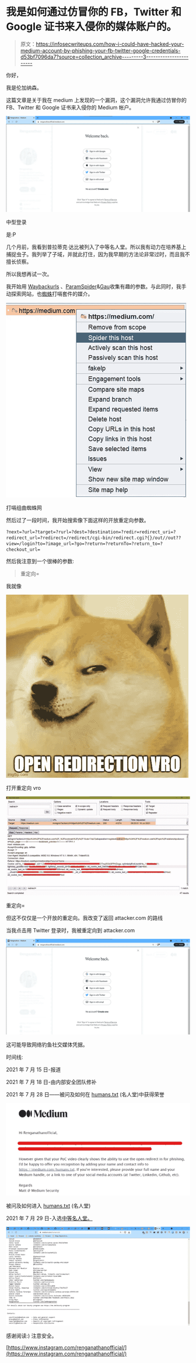 # 我是如何通过仿冒你的 FB，Twitter 和 Google 证书来入侵你的媒体账户的。

> 原文：<https://infosecwriteups.com/how-i-could-have-hacked-your-medium-account-by-phishing-your-fb-twitter-google-credentials-d53bf7096da7?source=collection_archive---------3----------------------->

你好，

我是伦加纳森。

这篇文章是关于我在 medium 上发现的一个漏洞，这个漏洞允许我通过仿冒你的 FB、Twitter 和 Google 证书来入侵你的 Medium 帐户。

![](img/d4b148521c3bb65c21d59a2f6be95068.png)

中型登录

是:P

几个月前，我看到普拉蒂克·达比被列入了中等名人堂。所以我有动力在培养基上捕捉虫子。我列举了子域，并就此打住，因为我早期的方法论非常过时，而且我不擅长侦察。

所以我想再试一次。

我开始用 [Waybackurls](https://github.com/tomnomnom/waybackurls) 、[ParamSpider](https://github.com/devanshbatham/ParamSpider)&[Gau](https://github.com/lc/gau)收集有趣的参数。与此同时，我手动探索网站，也[蜘蛛](https://portswigger.net/blog/burp-2-0-where-are-the-spider-and-scanner)打嗝套件的媒介。

![](img/e5491722f050403ef17a37eeb1ed5f89.png)

打嗝组曲蜘蛛网

然后过了一段时间，我开始搜索像下面这样的开放重定向参数。

```
?next=?url=?target=?rurl=?dest=?destination=?redir=redirect_uri=?redirect_url=?redirect=/redirect/cgi-bin/redirect.cgi?{}/out//out??view=/login?to=?image_url=?go=?return=?returnTo=?return_to=?checkout_url=
```

然后我注意到一个很棒的参数:

> 重定向=

我就像

![](img/2bea222a25425fe3517178687ab52730.png)

打开重定向 vro

![](img/bbeb35514a4ea7f350bb2c0b9ce1c011.png)

重定向=

但这不仅仅是一个开放的重定向。我改变了返回 attacker.com 的路线

当我点击用 Twitter 登录时，我被重定向到 attacker.com

![](img/d4b148521c3bb65c21d59a2f6be95068.png)

这可能导致网络钓鱼社交媒体凭据。

时间线:

2021 年 7 月 15 日-报道

2021 年 7 月 18 日-由内部安全团队修补

2021 年 7 月 28 日——被问及如何在 [humans.txt](https://medium.com/humans.txt) (名人堂)中获得荣誉

![](img/28b97ff25e50954b0e2bad0d4277c09d.png)

被问及如何进入 [humans.txt](https://medium.com/humans.txt) (名人堂)

2021 年 7 月 29 日-入选[中等名人堂。](https://medium.com/humans.txt)

![](img/4a73cd45ec2c1abfc0a177909b764062.png)

感谢阅读:)
注意安全。

[https://www.instagram.com/renganathanofficial/](https://www.instagram.com/renganathanofficial/)